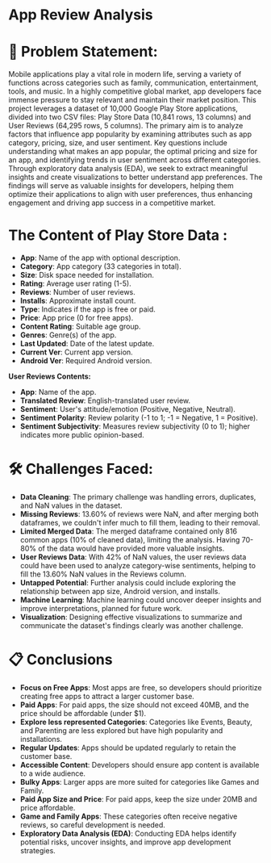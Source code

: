 # App Review Analysis

# 📖 Problem Statement:

Mobile applications play a vital role in modern life, serving a variety of functions across categories such as family, communication, entertainment, tools, and music. In a highly competitive global market, app developers face immense pressure to stay relevant and maintain their market position. This project leverages a dataset of 10,000 Google Play Store applications, divided into two CSV files: Play Store Data (10,841 rows, 13 columns) and User Reviews (64,295 rows, 5 columns). The primary aim is to analyze factors that influence app popularity by examining attributes such as app category, pricing, size, and user sentiment. Key questions include understanding what makes an app popular, the optimal pricing and size for an app, and identifying trends in user sentiment across different categories. Through exploratory data analysis (EDA), we seek to extract meaningful insights and create visualizations to better understand app preferences. The findings will serve as valuable insights for developers, helping them optimize their applications to align with user preferences, thus enhancing engagement and driving app success in a competitive market.


# The Content of Play Store Data :

- **App**: Name of the app with optional description.
- **Category**: App category (33 categories in total).
- **Size**: Disk space needed for installation.
- **Rating**: Average user rating (1-5).
- **Reviews**: Number of user reviews.
- **Installs**: Approximate install count.
- **Type**: Indicates if the app is free or paid.
- **Price**: App price (0 for free apps).
- **Content Rating**: Suitable age group.
- **Genres**: Genre(s) of the app.
- **Last Updated**: Date of the latest update.
- **Current Ver**: Current app version.
- **Android Ver**: Required Android version.

**User Reviews Contents:**

- **App**: Name of the app.
- **Translated Review**: English-translated user review.
- **Sentiment**: User's attitude/emotion (Positive, Negative, Neutral).
- **Sentiment Polarity**: Review polarity (-1 to 1; -1 = Negative, 1 = Positive).
- **Sentiment Subjectivity**: Measures review subjectivity (0 to 1); higher indicates more public opinion-based.



# 🛠 Challenges Faced:  

- **Data Cleaning**: The primary challenge was handling errors, duplicates, and NaN values in the dataset.  
- **Missing Reviews**: 13.60% of reviews were NaN, and after merging both dataframes, we couldn't infer much to fill them, leading to their removal.  
- **Limited Merged Data**: The merged dataframe contained only 816 common apps (10% of cleaned data), limiting the analysis. Having 70-80% of the data would have provided more valuable insights.  
- **User Reviews Data**: With 42% of NaN values, the user reviews data could have been used to analyze category-wise sentiments, helping to fill the 13.60% NaN values in the Reviews column.  
- **Untapped Potential**: Further analysis could include exploring the relationship between app size, Android version, and installs.  
- **Machine Learning**: Machine learning could uncover deeper insights and improve interpretations, planned for future work.  
- **Visualization**: Designing effective visualizations to summarize and communicate the dataset's findings clearly was another challenge.

# 📋 Conclusions

- **Focus on Free Apps**: Most apps are free, so developers should prioritize creating free apps to attract a larger customer base.
- **Paid Apps**: For paid apps, the size should not exceed 40MB, and the price should be affordable (under $1).
- **Explore less represented Categories**: Categories like Events, Beauty, and Parenting are less explored but have high popularity and installations.
- **Regular Updates**: Apps should be updated regularly to retain the customer base.
- **Accessible Content**: Developers should ensure app content is available to a wide audience.
- **Bulky Apps**: Larger apps are more suited for categories like Games and Family.
- **Paid App Size and Price**: For paid apps, keep the size under 20MB and price affordable.
- **Game and Family Apps**: These categories often receive negative reviews, so careful development is needed.
- **Exploratory Data Analysis (EDA)**: Conducting EDA helps identify potential risks, uncover insights, and improve app development strategies.









